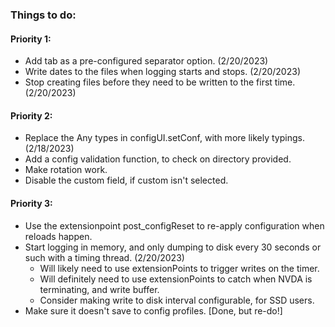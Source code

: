 ### Things to do:

#### Priority 1:

* Add tab as a pre-configured separator option. (2/20/2023)
* Write dates to the files when logging starts and stops. (2/20/2023)
* Stop creating files before they need to be written to the first time. (2/20/2023)

#### Priority 2:

* Replace the Any types in configUI.setConf, with more likely typings. (2/18/2023)
* Add a config validation function, to check on directory provided.
* Make rotation work.
* Disable the custom field, if custom isn't selected.

#### Priority 3:

* Use the extensionpoint post_configReset to re-apply configuration when reloads happen.
* Start logging in memory, and only dumping to disk every 30 seconds or such with a timing thread. (2/20/2023)
    + Will likely need to use extensionPoints to trigger writes on the timer.
    + Will definitely need to use extensionPoints to catch when NVDA is terminating, and write buffer.
    + Consider making write to disk interval configurable, for SSD users.
* Make sure it doesn't save to config profiles. [Done, but re-do!]

